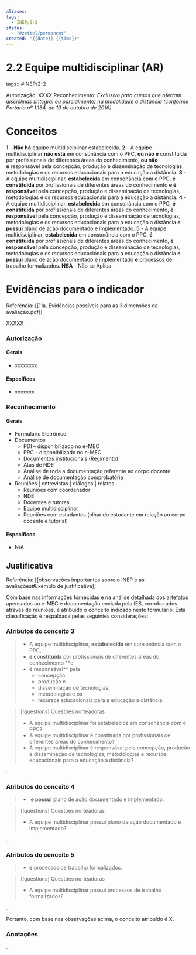 ```yaml
---
aliases: 
tags:
  - INEP/2-2
status:
  - "#zettel/permanent"
created: "{{date}} {{time}}"
---
```

# 2.2 Equipe multidisciplinar (AR)

tags:: #INEP/2-2

Autorização: XXXX
Reconhecimento: _Exclusivo para cursos que ofertam disciplinas (integral ou parcialmente) na modalidade a distância (conforme Portaria nº 1.134, de 10 de outubro de 2016)._

# Conceitos

**1** - **Não há** equipe multidisciplinar estabelecida.
**2** - A equipe multidisciplinar **não está** em consonância com o PPC, **ou não é** constituída por profissionais de diferentes áreas do conhecimento, **ou não é** responsável pela concepção, produção e disseminação de tecnologias, metodologias e os recursos educacionais para a educação a distância.
**3** - A equipe multidisciplinar, **estabelecida** em consonância com o PPC, **é constituída** por profissionais de diferentes áreas do conhecimento **e é responsável** pela concepção, produção e disseminação de tecnologias, metodologias e os recursos educacionais para a educação a distância.
**4** - A equipe multidisciplinar, **estabelecida** em consonância com o PPC, **é constituída** por profissionais de diferentes áreas do conhecimento, **é responsável** pela concepção, produção e disseminação de tecnologias, metodologias e os recursos educacionais para a educação a distância **e possui** plano de ação documentado e implementado.
**5** - A equipe multidisciplinar, **estabelecida** em consonância com o PPC, **é constituída** por profissionais de diferentes áreas do conhecimento, **é responsável** pela concepção, produção e disseminação de tecnologias, metodologias e os recursos educacionais para a educação a distância **e possui** plano de ação documentado e implementado **e** processos de trabalho formalizados.
**NSA** - Não se Aplica.

# Evidências para o indicador

Referência: [[11a. Evidências possíveis para as 3 dimensões da avaliação.pdf]]

XXXXX

### Autorização

#### Gerais

- xxxxxxxx

#### Específicos

- xxxxxxx

### Reconhecimento

#### Gerais

- Formulário Eletrônico
- Documentos
 	- PDI – disponibilizado no e-MEC
 	- PPC – disponibilizado no e-MEC
 	- Documentos institucionais (Regimento)
 	- Atas de NDE
 	- Análise de toda a documentação referente ao corpo docente
 	- Análise de documentação comprobatória
- Reuniões | entrevistas | diálogos | relatos
 	- Reuniões com coordenador
 	- NDE
 	- Docentes e tutores
 	- Equipe multidisciplinar
 	- Reuniões com estudantes (olhar do estudante em relação ao corpo docente e tutorial)

#### Específicos

- N/A

## Justificativa

Referência: [[observações importantes sobre o INEP e as avaliações#Exemplo de justificativa]]

Com base nas informações fornecidas e na análise detalhada dos artefatos apensados ao e-MEC e documentação enviada pela IES, corroborados através de reuniões, é atribuído o conceito indicado neste formulário. Esta classificação é respaldada pelas seguintes considerações:

### Atributos do conceito 3

> - A equipe multidisciplinar, **estabelecida** em consonância com o PPC,
> - **é constituída** por profissionais de diferentes áreas do conhecimento **e
> - é responsável** pela
>  	- concepção,
>  	- produção e
>  	- disseminação de tecnologias,
>  	- metodologias e os
>  	- recursos educacionais para a educação a distância.

> [!questions] Questões norteadoras
>
> - A equipe multidisciplinar foi estabelecida em consonância com o PPC?
> - A equipe multidisciplinar é constituída por profissionais de diferentes áreas do conhecimento?
> - A equipe multidisciplinar é responsável pela concepção, produção e disseminação de tecnologias, metodologias e recursos educacionais para a educação a distância?

.

### Atributos do conceito 4

> -  **e possui** plano de ação documentado e implementado.

> [!questions] Questões norteadoras
>
> - A equipe multidisciplinar possui plano de ação documentado e implementado?

.

### Atributos do conceito 5

> - **e** processos de trabalho formalizados.

> [!questions] Questões norteadoras
>
> - A equipe multidisciplinar possui processos de trabalho formalizados?

.

Portanto, com base nas observações acima, o conceito atribuído é X.

### Anotações

.
